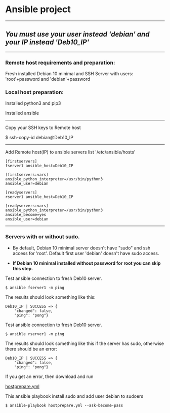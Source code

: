 # Ansible project

***

## *You must use your user instead 'debian' and your IP instead 'Deb10_IP'*

***

### Remote host requirements and preparation:

Fresh installed Debian 10 minimal and SSH Server with users: 'root'+password and 'debian'+password

### Local host preparation:

Installed python3 and pip3

Installed ansible

***

Copy your SSH keys to Remote host

$ ssh-copy-id debian@Deb10_IP

***

Add Remote host(IP) to ansible servers list '/etc/ansible/hosts'

```
[firstservers]
fserver1 ansible_host=Deb10_IP

[firstservers:vars]
ansible_python_interpreter=/usr/bin/python3
ansible_user=debian

[readyservers]
rserver1 ansible_host=Deb10_IP

[readyservers:vars]
ansible_python_interpreter=/usr/bin/python3
ansible_become=yes
ansible_user=debian
```

***

### Servers with or without sudo.

* By default, Debian 10 minimal server doesn't have "sudo" and ssh access for 'root'. Default first user 'debian' doesn't have sudo access.

* **If Debian 10 minimal installed without password for root you can skip this step.**

Test ansible connection to fresh Deb10 server.

```
$ ansible fserver1 -m ping
```

The results should look something like this:

```
Deb10_IP | SUCCESS => {
    "changed": false,
    "ping": "pong"}
```

Test ansible connection to fresh Deb10 server.

```
$ ansible rserver1 -m ping
```

The results should look something like this if the server has sudo, otherwise there should be an error:

```
Deb10_IP | SUCCESS => {
    "changed": false,
    "ping": "pong"}
```

If you get an error, then download and run 

[hostprepare.yml](https://github.com/Xarakipi/TIL/blob/2c35f826d2c78abebaf7955beee1252ebf43bab9/project_animals/hostprepare.yml)

This ansible playbook install sudo and add user debian to sudoers

```
$ ansible-playbook hostprepare.yml --ask-become-pass
```
